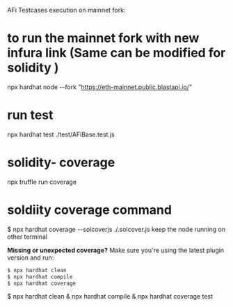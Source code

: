 AFi Testcases execution on mainnet fork:

# to run the mainnet fork with new infura link (Same can be modified for solidity )

npx hardhat node --fork "https://eth-mainnet.public.blastapi.io/"

# run test
npx hardhat test ./test/AFiBase.test.js

# solidity- coverage
npx truffle run coverage

# soldiity coverage command
$ npx hardhat coverage --solcoverjs ./.solcover.js 
keep the node running on other terminal


**Missing or unexpected coverage?** Make sure you're using the latest plugin version and run:
```sh
$ npx hardhat clean
$ npx hardhat compile
$ npx hardhat coverage
```

$ npx hardhat clean & npx hardhat compile & npx hardhat coverage
test
